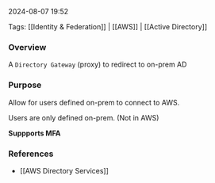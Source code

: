 
2024-08-07 19:52

Tags: [[Identity & Federation]] | [[AWS]] | [[Active Directory]]

### Overview
A `Directory Gateway` (proxy) to redirect to on-prem AD

### Purpose
Allow for users defined on-prem to connect to AWS.

Users are only defined on-prem. (Not in AWS)

**Suppports MFA**

### References
- [[AWS Directory Services]]

